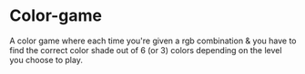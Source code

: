 # Color-game
A color game where each time you're given a rgb combination &amp; you have to find the correct color shade out of 6 (or 3) colors depending on the level you choose to play.
